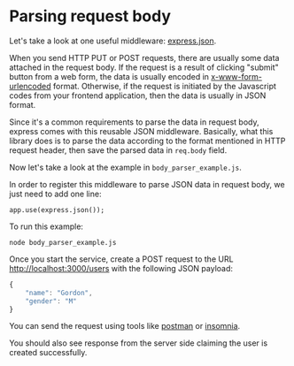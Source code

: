 # Parsing request body

Let's take a look at one useful middleware: [express.json](https://expressjs.com/en/api.html#express.json).

When you send HTTP PUT or POST requests, there are usually some data attached in the request body. If the request is a result of clicking "submit" button from a web form, the data is usually encoded in [x-www-form-urlencoded](https://developer.mozilla.org/en-US/docs/Web/HTTP/Methods/POST) format. Otherwise, if the request is initiated by the Javascript codes from your frontend application, then the data is usually in JSON format.

Since it's a common requirements to parse the data in request body, express comes with this reusable JSON middleware. Basically, what this library does is to parse the data according to the format mentioned in HTTP request header, then save the parsed data in `req.body` field.

Now let's take a look at the example in `body_parser_example.js`.

In order to register this middleware to parse JSON data in request body, we just need to add one line:

```text
app.use(express.json());
```

To run this example:

```text
node body_parser_example.js
```

Once you start the service, create a POST request to the URL [http://localhost:3000/users](http://localhost:3000/users) with the following JSON payload:

```javascript
{
    "name": "Gordon",
    "gender": "M"
}
```

You can send the request using tools like [postman](https://www.getpostman.com/) or [insomnia](https://insomnia.rest/).

You should also see response from the server side claiming the user is created successfully.
